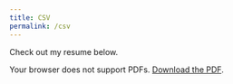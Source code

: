 ```yaml
---
title: CSV
permalink: /csv
---
```

Check out my resume below.

<object data="assets/resume.pdf" width="1000" height="1000" type='application/pdf'/>
<p>Your browser does not support PDFs. <a href="/assets/resume.pdf">Download the PDF</a>.</p>
